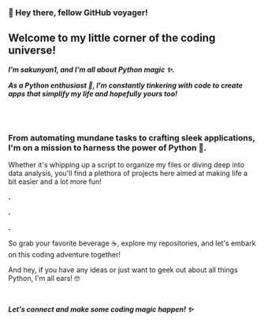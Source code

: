 ### 👋 Hey there, fellow GitHub voyager!

<!--
**sakunyan1/sakunyan1** is a ✨ _special_ ✨ repository because its `README.md` (this file) appears on your GitHub profile.

Here are some ideas to get you started:

- 🔭 I’m currently working on ...
- 🌱 I’m currently learning ...
- 👯 I’m looking to collaborate on ...
- 🤔 I’m looking for help with ...
- 💬 Ask me about ...
- 📫 How to reach me: ...
- 😄 Pronouns: ...
- ⚡ Fun fact: ...
-->



## Welcome to my little corner of the coding universe! 

***I'm sakunyan1, and I'm all about Python magic ✨.***

***As a Python enthusiast 🐍, I'm constantly tinkering with code to create apps that simplify my life and hopefully yours too!***

<br><br>

### From automating mundane tasks to crafting sleek applications, I'm on a mission to harness the power of Python 🚀.

Whether it's whipping up a script to organize my files or diving deep into data analysis, you'll find a plethora of projects here aimed at making life a bit easier and a lot more fun!

**.**

**.**

**.**

So grab your favorite beverage ☕, explore my repositories, and let's embark on this coding adventure together! 

And hey, if you have any ideas or just want to geek out about all things Python, I'm all ears! 🤓 

<br>

***Let's connect and make some coding magic happen! ✨***

